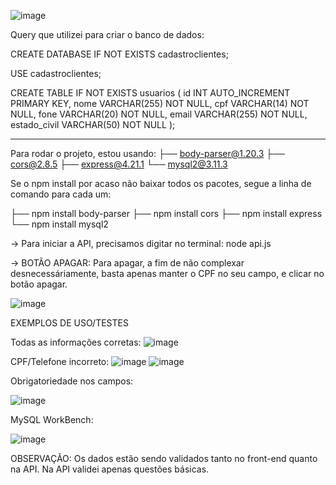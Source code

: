 ![image](https://github.com/user-attachments/assets/0c4cf901-8688-49e2-9ea3-adfd76b2670d)






Query que utilizei para criar o banco de dados:

CREATE DATABASE IF NOT EXISTS cadastroclientes;

USE cadastroclientes;

CREATE TABLE IF NOT EXISTS usuarios (
    id INT AUTO_INCREMENT PRIMARY KEY,
    nome VARCHAR(255) NOT NULL,
    cpf VARCHAR(14) NOT NULL,
    fone VARCHAR(20) NOT NULL,
    email VARCHAR(255) NOT NULL,
    estado_civil VARCHAR(50) NOT NULL
);

----------------------------------------

Para rodar o projeto, estou usando:
├── body-parser@1.20.3
├── cors@2.8.5
├── express@4.21.1
└── mysql2@3.11.3

Se o npm install por acaso não baixar todos os pacotes, segue a linha de comando para cada um:

├── npm install body-parser
├── npm install cors
├── npm install express
└── npm install mysql2


-> Para iniciar a API, precisamos digitar no terminal: node api.js


-> BOTÃO APAGAR: Para apagar, a fim de não complexar desnecessáriamente, basta apenas manter o CPF no seu campo, 
e clicar no botão apagar.

![image](https://github.com/user-attachments/assets/d9668584-9698-4f74-b999-3138ea3227e4)



EXEMPLOS DE USO/TESTES

Todas as informações corretas:
![image](https://github.com/user-attachments/assets/27750ddd-91f4-4455-bc23-e1a039a48996)

CPF/Telefone incorreto: 
![image](https://github.com/user-attachments/assets/4b1b4d88-9d23-4d7e-bc82-906bfba88bed)
![image](https://github.com/user-attachments/assets/5446dc5b-465e-4aa5-8c5f-50cf697b6fb4)

Obrigatoriedade nos campos: 


![image](https://github.com/user-attachments/assets/b03540f5-d61f-45ee-b996-bc8a04561788)


MySQL WorkBench:


![image](https://github.com/user-attachments/assets/474debd3-b9ba-41b4-b9bc-db2825c655e9)



OBSERVAÇÃO:
Os dados estão sendo validados tanto no front-end quanto na API.
Na API validei apenas questões básicas.

